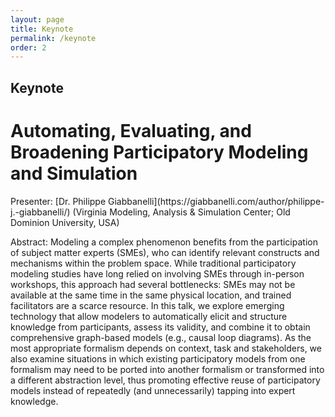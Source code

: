 ```yaml
---
layout: page
title: Keynote
permalink: /keynote
order: 2
---
```


<h2>Keynote</h2>



<h1>Automating, Evaluating, and Broadening Participatory Modeling and Simulation</h1>
Presenter: [Dr. Philippe Giabbanelli](https://giabbanelli.com/author/philippe-j.-giabbanelli/) (Virginia Modeling, Analysis & Simulation Center; Old Dominion University, USA)

Abstract: Modeling a complex phenomenon benefits from the participation of subject matter experts (SMEs), who can identify relevant constructs and mechanisms within the problem space. While traditional participatory modeling studies have long relied on involving SMEs through in-person workshops, this approach had several bottlenecks: SMEs may not be available at the same time in the same physical location, and trained facilitators are a scarce resource. In this talk, we explore emerging technology that allow modelers to automatically elicit and structure knowledge from participants, assess its validity, and combine it to obtain comprehensive graph-based models (e.g., causal loop diagrams). As the most appropriate formalism depends on context, task and stakeholders, we also examine situations in which existing participatory models from one formalism may need to be ported into another formalism or transformed into a different abstraction level, thus promoting effective reuse of participatory models instead of repeatedly (and unnecessarily) tapping into expert knowledge.